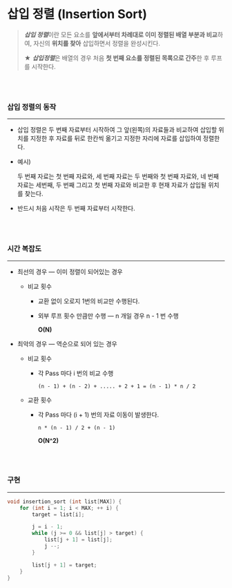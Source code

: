 # 삽입 정렬 (Insertion Sort)

> ***삽입 정렬***이란 모든 요소를 **앞에서부터 차례대로 이미 정렬된 배열 부분과 비교**하여, 자신의 **위치를 찾아** 삽입하면서 정렬을 완성시킨다. <br>
>
> ★ ***삽입정렬***은 배열의 경우 처음 **첫 번째 요소를 정렬된 목록으로 간주**한 후 루프를 시작한다.

<br><br>

### 삽입 정렬의 동작

-----

* 삽입 정렬은 두 번째 자료부터 시작하여 그 앞(왼쪽)의 자료들과 비교하여 삽입할 위치를 지정한 후 자료를 뒤로 한칸씩 옮기고 지정한 자리에 자료를 삽입하여 정렬한다.

* 예시) 

  두 번째 자료는 첫 번째 자료와, 세 번째 자료는 두 번째와 첫 번째 자료와, 네 번째 자료는 세번째, 두 번째 그리고 첫 번째 자료와 비교한 후 현재 자료가 삽입될 위치를 찾는다.

* 반드시 처음 시작은 두 번째 자료부터 시작한다.

<br><br>

### 시간 복잡도

------

* 최선의 경우 — 이미 정렬이 되어있는 경우

  * 비교 횟수

    * 교환 없이 오로지 1번의 비교만 수행된다.

    * 외부 루프 횟수 만큼만 수행 — n 개일 경우 n - 1 번 수행

      **O(N)**

* 최악의 경우 — 역순으로 되어 있는 경우

  * 비교 횟수

    * 각 Pass 마다 i 번의 비교 수행

      ```
      (n - 1) + (n - 2) + ..... + 2 + 1 = (n - 1) * n / 2
      ```

  * 교환 횟수

    * 각 Pass 마다 (i + 1) 번의 자료 이동이 발생한다.

      ~~~
      n * (n - 1) / 2 + (n - 1)
      ~~~

      **O(N^2)**

<br><br>

### 구현

------

~~~c
void insertion_sort (int list[MAX]) {
    for (int i = 1; i < MAX; ++ i) {
        target = list[i];

        j = i - 1;
        while (j >= 0 && list[j] > target) {
            list[j + 1] = list[j];
            j --;
        }

        list[j + 1] = target;
    }
}
~~~